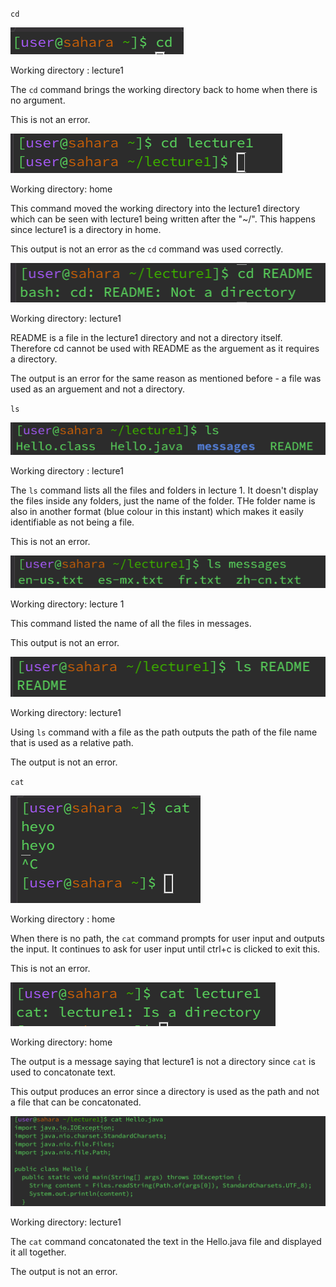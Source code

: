 `cd`


![Image](cd1.png)

Working directory : lecture1

The `cd` command brings the working directory back to home when there is no argument.

This is not an error. 

![Image](cd2.png)

Working directory: home 

This command moved the working directory into the lecture1 directory which can be seen with lecture1 being written after the "~/". This happens since lecture1 is a directory in home. 

This output is not an error as the `cd` command was used correctly. 

![Image](cd3.png)

Working directory: lecture1

README is a file in the lecture1 directory and not a directory itself. Therefore cd cannot be used with README as the arguement as it requires a directory.

The output is an error for the same reason as mentioned before - a file was used as an arguement and not a directory. 

`ls`


![Image](ls1.png)

Working directory : lecture1

The `ls` command lists all the files and folders in lecture 1. It doesn't display the files inside any folders, just the name of the folder. THe folder name is also in another format (blue colour in this instant) which makes it easily identifiable as not being a file. 

This is not an error. 

![Image](ls2.png)

Working directory: lecture 1  

This command listed the name of all the files in messages.  

This output is not an error.

![Image](ls3.png)

Working directory: lecture1

Using `ls` command with a file as the path outputs the path of the file name that is used as a relative path.

The output is not an error. 


`cat`


![Image](cat1.png)

Working directory : home

When there is no path, the `cat` command prompts for user input and outputs the input. It continues to ask for user input until ctrl+c is clicked to exit this. 

This is not an error. 

![Image](cat2.png)

Working directory: home 

The output is a message saying that lecture1 is not a directory since `cat` is used to concatonate text. 

This output produces an error since a directory is used as the path and not a file that can be concatonated. 

![Image](cat3.png)

Working directory: lecture1

The `cat` command concatonated the text in the Hello.java file and displayed it all together. 

The output is not an error. 
